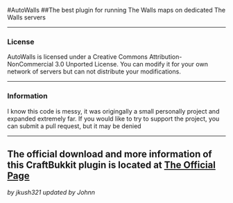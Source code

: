 #AutoWalls
##The best plugin for running The Walls maps on dedicated The Walls servers
- - -
### License
AutoWalls is licensed under a Creative Commons Attribution-NonCommercial 3.0 Unported License.
You can modify it for your own network of servers but can not distribute your modifications.
- - -
### Information
I know this code is messy, it was origingally a small personally project and expanded extremely far.
If you would like to try to support the project, you can submit a pull request, but it may be denied
- - -

The official download and more information of this CraftBukkit plugin is located at [The Official Page](http://bit.ly/AutoWalls)
---

<i>by jkush321 updated by Johnn </i>
